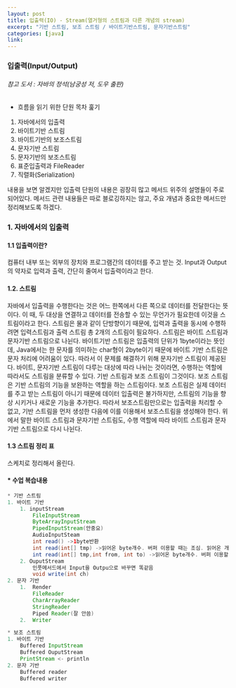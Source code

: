 ```yaml
---
layout: post
title: 입출력(IO) - Stream(열거형의 스트림과 다른 개념의 stream)
excerpt: "기반 스트림, 보조 스트림 / 바이트기반스트림, 문자기반스트림"
categories: [java]
link:
---
```


### 입출력(Input/Output)

###### 참고 도서 : 자바의 정석(남궁성 저, 도우 출판)

* 흐름을 읽기 위한 단원 목차 훑기

1. 자바에서의 입출력
2. 바이트기반 스트림
3. 바이트기반의 보조스트림
4. 문자기반 스트림
5. 문자기반의 보조스트림
6. 표준입출력과 FileReader
7. 직렬화(Serialization)

내용을 보면 알겠지만 입출력 단원의 내용은 굉장히 많고 메서드 위주의 설명들이 주로 되어있다. 메서드 관련 내용들은 따로 블로깅하지는 않고, 주요 개념과 중요한 메서드만 정리해보도록 하겠다.

<h3>1. 자바에서의 입출력</h3>

<h4>1.1 입출력이란?</h4>
 컴퓨터 내부 또는 외부의 장치와 프로그램간의 데이터를 주고 받는 것. Input과 Output의 약자로 입력과 출력, 간단히 줄여서 입출력이라고 한다.

<h4>1.2. 스트림</h4>
  자바에서 입출력을 수행한다는 것은 어느 한쪽에서 다른 쪽으로 데이터를 전달한다는 뜻이다. 이 때, 두 대상을 연결하고 데이터를 전송할 수 있는 무언가가 필요한데 이것을 스트림이라고 한다. 스트림은 물과 같이 단방향이기 때문에, 입력과 출력을 동시에 수행하려면 입력스트림과 출력 스트림 총 2개의 스트림이 필요하다.
  스트림은 바이트 스트림과 문자기반 스트림으로 나뉜다. 바이트기반 스트림은 입출력의 단위가 1byte이라는 뜻인데, Java에서는 한 문자를 의미하는 char형이 2byte이기 때문에 바이트 기반 스트림은 문자 처리에 어려움이 있다. 따라서 이 문제를 해결하기 위해 문자기반 스트림이 제공된다.
  바이트, 문자기반 스트림이 다루는 대상에 따라 나뉘는 것이라면, 수행하는 역할에 따라서도 스트림을 분류할 수 있다. 기반 스트림과 보조 스트림이 그것이다. 보조 스트림은 기반 스트림의 기능을 보완하는 역할을 하는 스트림이다. 보조 스트림은 실제 데이터를 주고 받는 스트림이 아니기 때문에 데이터 입출력은 불가하지만, 스트림의 기능을 향상 시키거나 새로운 기능을 추가한다. 따라서 보조스트림만으로는 입출력을 처리할 수 없고, 기반 스트림을 먼저 생성한 다음에 이를 이용해서 보조스트림을 생성해야 한다.
  위에서 말한 바이트 스트림과 문자기반 스트림도, 수행 역할에 따라 바이트 스트림과 문자기반 스트림으로 다시 나뉜다.

<h4>1.3 스트림 정리 표</h4>
  스케치로 정리해서 올린다.



<h4>* 수업 복습내용</h4>

~~~java
* 기반 스트림
1. 바이트 기반
    1. inputStream
        FileInputStream
        ByteArrayInputStream
        PipedInputStream(안중요)
        AudioInputSteam
        int read() ->1byte반환
        int read(int[] tmp) ->읽어온 byte개수. 버퍼 이용할 때는 조심. 읽어온 개수를 확인해야 함.
        int read(int[] tmp,int from, int to) ->읽어온 byte개수. 버퍼 이용할 때는 조심. 읽어온 개수를 확인해야 함.
    2. OuputStream
        인풋메서드에서 Input을 Outpu으로 바꾸면 똑같음
        void write(int ch)
2. 문자 기반
    1.  Render
        FileReader
        CharArrayReader
        StringReader
        Piped Reader(잘 안씀)
    2.  Writer

* 보조 스트림
1. 바이트 기반
    Buffered InputStream
    Buffered OuputStream
    PrintStream <- println
2. 문자 기반
    Buffered reader
    Buffered writer
~~~
